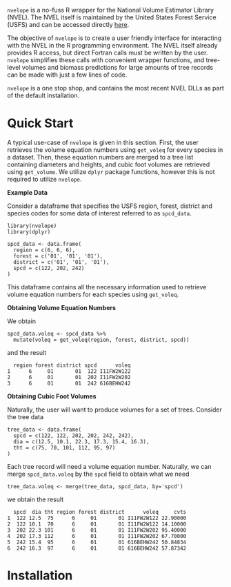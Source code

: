 `nvelope` is a no-fuss R wrapper for the National Volume Estimator Library (NVEL).
The NVEL itself is maintained by the United States Forest Service (USFS) and can
be accessed directly [here](https://www.fs.usda.gov/forestmanagement/products/measurement/volume/nvel/index.php).

The objective of `nvelope` is to create a user friendly interface for interacting
with the NVEL in the R programming environment. The NVEL itself already provides 
R access, but direct Fortran calls must be written by the user. `nvelope` simplifies
these calls with convenient wrapper functions, and tree-level volumes and biomass 
predictions for large amounts of tree records can be made with just a few lines of code.

`nvelope` is a one stop shop, and contains the most recent NVEL DLLs as part of the 
default installation.

# Quick Start

A typical use-case of `nvelope` is given in this section. First, the user retrieves the
volume equation numbers using `get_voleq` for every species in a dataset. Then, these 
equation numbers are merged to a tree list containing diameters and heights, and cubic
foot volumes are retrieved using `get_volume`. We utilize `dplyr` package functions, 
however this is not required to utilize `nvelope`.

**Example Data**

Consider a dataframe that specifies the USFS region, forest, district and species codes
for some data of interest referred to as `spcd_data`.

```{r}
library(nvelope)
library(dplyr)

spcd_data <- data.frame(
  region = c(6, 6, 6),
  forest = c('01', '01', '01'),
  district = c('01', '01', '01'),
  spcd = c(122, 202, 242)
)
```

This dataframe contains all the necessary information used to retrieve volume equation 
numbers for each species using `get_voleq`. 

**Obtaining Volume Equation Numbers**

We obtain

```{r}
spcd_data.voleq <- spcd_data %>%
  mutate(voleq = get_voleq(region, forest, district, spcd))
```

and the result

```{r}
  region forest district spcd      voleq
1      6     01       01  122 I11FW2W122
2      6     01       01  202 I11FW2W202
3      6     01       01  242 616BEHW242
```

**Obtaining Cubic Foot Volumes**

Naturally, the user will want to produce volumes for a set of trees. Consider the tree data

```{r}
tree_data <- data.frame(
  spcd = c(122, 122, 202, 202, 242, 242),
  dia = c(12.5, 10.1, 22.3, 17.3, 15.4, 16.3),
  tht = c(75, 70, 101, 112, 95, 97)
)
```

Each tree record will need a volume equation number. Naturally, we can merge `spcd_data.voleq` 
by the `spcd` field to obtain what we need

```{r}
tree_data.voleq <- merge(tree_data, spcd_data, by='spcd')
```

we obtain the result

```{r}
  spcd  dia tht region forest district      voleq     cvts
1  122 12.5  75      6     01       01 I11FW2W122 22.90000
2  122 10.1  70      6     01       01 I11FW2W122 14.10000
3  202 22.3 101      6     01       01 I11FW2W202 95.40000
4  202 17.3 112      6     01       01 I11FW2W202 67.70000
5  242 15.4  95      6     01       01 616BEHW242 50.84834
6  242 16.3  97      6     01       01 616BEHW242 57.87342
```


# Installation
